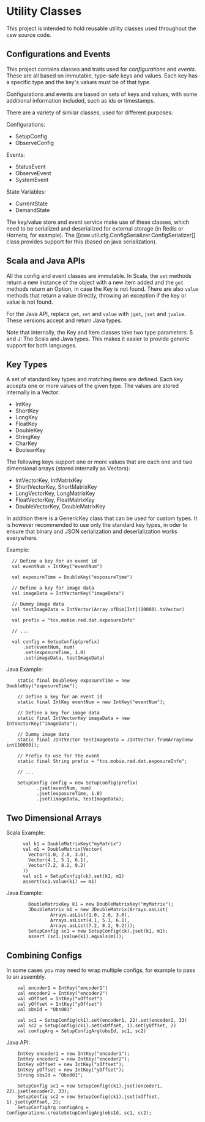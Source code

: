 Utility Classes
===============

This project is intended to hold reusable utility classes used throughout the csw source code.

Configurations and Events
--------------------------

This project contains classes and traits used for *configurations* and *events*.
These are all based on immutable, type-safe keys and values. Each key has a specific type
and the key's values must be of that type.

Configurations and events are based on sets of keys and values, with some additional
information included, such as ids or timestamps.

There are a variety of similar classes, used for different purposes:

Configurations:

* SetupConfig
* ObserveConfig

Events:

* StatusEvent
* ObserveEvent
* SystemEvent

State Variables:

* CurrentState
* DemandState

The key/value store and event service make use of these classes, which need to be
serialized and deserialized for external storage (in Redis or Hornetq, for example).
The [[csw.util.cfg.ConfigSerializer.ConfigSerializer]] class provides support for this
(based on java serialization).

Scala and Java APIs
-------------------

All the config and event classes are immutable. In Scala, the `set` methods return a new instance of the object with a
new item added and the `get` methods return an Option, in case the Key is not found. There are also `value` methods
that return a value directly, throwing an exception if the key or value is not found.

For the Java API, replace `get`, `set` and `value` with `jget`, `jset` and `jvalue`. These versions accept and
return Java types.

Note that internally, the Key and Item classes take two type parameters: S and J: The Scala and Java types.
This makes it easier to provide generic support for both languages.

Key Types
---------

A set of standard key types and matching items are defined. Each key accepts one or more values
of the given type. The values are stored internally in a Vector:

* IntKey
* ShortKey
* LongKey
* FloatKey
* DoubleKey
* StringKey
* CharKey
* BooleanKey

The following keys support one or more values that are each one and two dimensional arrays (stored internally as Vectors):

* IntVectorKey, IntMatrixKey
* ShortVectorKey, ShortMatrixKey
* LongVectorKey, LongMatrixKey
* FloatVectorKey, FloatMatrixKey
* DoubleVectorKey, DoubleMatrixKey

In addition there is a GenericKey class that can be used for custom types. It is however recommended to
use only the standard key types, in oder to ensure that binary and JSON serialization and deserialization
works everywhere.

Example:

```
  // Define a key for an event id
  val eventNum = IntKey("eventNum")

  val exposureTime = DoubleKey("exposureTime")

  // Define a key for image data
  val imageData = IntVectorKey("imageData")

  // Dummy image data
  val testImageData = IntVector(Array.ofDim[Int](10000).toVector)

  val prefix = "tcs.mobie.red.dat.exposureInfo"

  // ...

  val config = SetupConfig(prefix)
      .set(eventNum, num)
      .set(exposureTime, 1.0)
      .set(imageData, testImageData)
```

Java Example:

```
    static final DoubleKey exposureTime = new DoubleKey("exposureTime");

    // Define a key for an event id
    static final IntKey eventNum = new IntKey("eventNum");

    // Define a key for image data
    static final IntVectorKey imageData = new IntVectorKey("imageData");

    // Dummy image data
    static final JIntVector testImageData = JIntVector.fromArray(new int[10000]);

    // Prefix to use for the event
    static final String prefix = "tcs.mobie.red.dat.exposureInfo";

    // ...

    SetupConfig config = new SetupConfig(prefix)
           .jset(eventNum, num)
           .jset(exposureTime, 1.0)
           .jset(imageData, testImageData);

```

Two Dimensional Arrays
----------------------

Scala Example:

```
      val k1 = DoubleMatrixKey("myMatrix")
      val m1 = DoubleMatrix(Vector(
        Vector(1.0, 2.0, 3.0),
        Vector(4.1, 5.1, 6.1),
        Vector(7.2, 8.2, 9.2)
      ))
      val sc1 = SetupConfig(ck).set(k1, m1)
      assert(sc1.value(k1) == m1)
```

Java Example:

```
        DoubleMatrixKey k1 = new DoubleMatrixKey("myMatrix");
        JDoubleMatrix m1 = new JDoubleMatrix(Arrays.asList(
                Arrays.asList(1.0, 2.0, 3.0),
                Arrays.asList(4.1, 5.1, 6.1),
                Arrays.asList(7.2, 8.2, 9.2)));
        SetupConfig sc1 = new SetupConfig(ck).jset(k1, m1);
        assert (sc1.jvalue(k1).equals(m1));
```

Combining Configs
-----------------

In some cases you may need to wrap multiple configs, for example to pass to an assembly.

```
    val encoder1 = IntKey("encoder1")
    val encoder2 = IntKey("encoder2")
    val xOffset = IntKey("xOffset")
    val yOffset = IntKey("yOffset")
    val obsId = "Obs001"

    val sc1 = SetupConfig(ck1).set(encoder1, 22).set(encoder2, 33)
    val sc2 = SetupConfig(ck1).set(xOffset, 1).set(yOffset, 2)
    val configArg = SetupConfigArg(obsId, sc1, sc2)
```

Java API:

```
    IntKey encoder1 = new IntKey("encoder1");
    IntKey encoder2 = new IntKey("encoder2");
    IntKey xOffset = new IntKey("xOffset");
    IntKey yOffset = new IntKey("yOffset");
    String obsId = "Obs001";

    SetupConfig sc1 = new SetupConfig(ck1).jset(encoder1, 22).jset(encoder2, 33);
    SetupConfig sc2 = new SetupConfig(ck1).jset(xOffset, 1).jset(yOffset, 2);
    SetupConfigArg configArg = Configurations.createSetupConfigArg(obsId, sc1, sc2);
```
